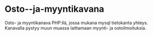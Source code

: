 # Osto--ja-myyntikavana

Osto- ja myyntikanava PHP:llä, jossa mukana mysql tietokanta yhteys. <br>
Kanavalla pystyy muun muassa laittamaan myynti- ja ostoilmoituksia.
